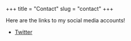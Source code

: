 +++
title = "Contact"
slug = "contact"
+++

Here are the links to my social media accounts!

 * [Twitter](https://twitter.com/the_arjdroid)
